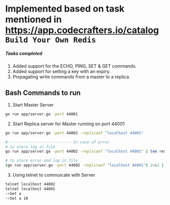 # Implemented based on task mentioned in https://app.codecrafters.io/catalog `Build Your Own Redis`

##### Tasks completed 

1. Added support for the ECHO, PING, SET & GET commands.
2. Added support for setting a key with an expiry.
3. Propagating write commands from a master to a replica.



## Bash Commands to run 

1. Start Master Server
```bash
go run app/server.go -port 44001
```

2. Start Replica server for Master running on port 44001

```bash
go run app/server.go -port 44002 -replicaof "localhost 44001"

#-----------------------------In case of error
# to store log in file
go run app/server.go -port 44002 -replicaof "localhost 44001" | tee resultCheckWhyOccur

# to store error and log in file
(go run app/server.go -port 44002 -replicaof "localhost 44001") 2>&1 | tee resultCheckWhyOccur2
```


3. Using telnet to commuicate with Server

```bash
telnet localhost 44002
telnet localhost 44001
->Get a
->Set a 10
```


